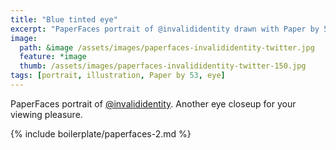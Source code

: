 ```yaml
---
title: "Blue tinted eye"
excerpt: "PaperFaces portrait of @invalididentity drawn with Paper by 53 on an iPad."
image: 
  path: &image /assets/images/paperfaces-invalididentity-twitter.jpg 
  feature: *image
  thumb: /assets/images/paperfaces-invalididentity-twitter-150.jpg
tags: [portrait, illustration, Paper by 53, eye]
---
```


PaperFaces portrait of [@invalididentity](http://twitter.com/invalididentity). Another eye closeup for your viewing pleasure.

{% include boilerplate/paperfaces-2.md %}
